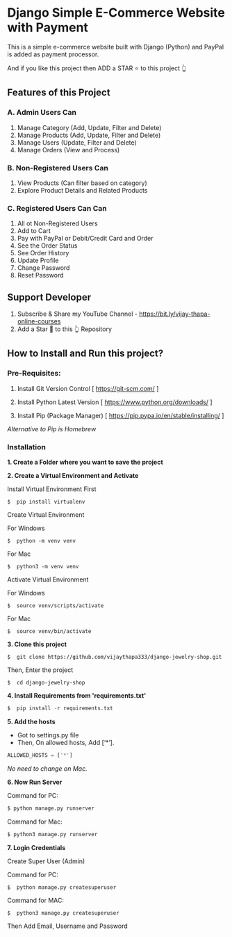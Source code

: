 # Django Simple E-Commerce Website with Payment
This is a simple e-commerce website built with Django (Python) and PayPal is added as payment processor.




And if you like this project then ADD a STAR ⭐️  to this project 👆

## Features of this Project

### A. Admin Users Can
1. Manage Category (Add, Update, Filter and Delete)
2. Manage Products (Add, Update, Filter and Delete)
3. Manage Users (Update, Filter and Delete)
4. Manage Orders (View and Process)

### B. Non-Registered Users Can
1. View Products (Can filter based on category)
2. Explore Product Details and Related Products


### C. Registered Users Can Can
1. All ot Non-Registered Users
2. Add to Cart
3. Pay with PayPal or Debit/Credit Card and Order
4. See the Order Status
5. See Order History
6. Update Profile 
7. Change Password
8. Reset Password


## Support Developer
1. Subscribe & Share my YouTube Channel - https://bit.ly/vijay-thapa-online-courses
2. Add a Star 🌟  to this 👆 Repository





## How to Install and Run this project?

### Pre-Requisites:
1. Install Git Version Control
[ https://git-scm.com/ ]

2. Install Python Latest Version
[ https://www.python.org/downloads/ ]

3. Install Pip (Package Manager)
[ https://pip.pypa.io/en/stable/installing/ ]

*Alternative to Pip is Homebrew*

### Installation
**1. Create a Folder where you want to save the project**

**2. Create a Virtual Environment and Activate**

Install Virtual Environment First
```
$  pip install virtualenv
```

Create Virtual Environment

For Windows
```
$  python -m venv venv
```
For Mac
```
$  python3 -m venv venv
```

Activate Virtual Environment

For Windows
```
$  source venv/scripts/activate
```

For Mac
```
$  source venv/bin/activate
```

**3. Clone this project**
```
$  git clone https://github.com/vijaythapa333/django-jewelry-shop.git
```

Then, Enter the project
```
$  cd django-jewelry-shop
```

**4. Install Requirements from 'requirements.txt'**
```python
$  pip install -r requirements.txt
```

**5. Add the hosts**

- Got to settings.py file 
- Then, On allowed hosts, Add [‘*’]. 
```python
ALLOWED_HOSTS = ['*']
```
*No need to change on Mac.*


**6. Now Run Server**

Command for PC:
```python
$ python manage.py runserver
```

Command for Mac:
```python
$ python3 manage.py runserver
```

**7. Login Credentials**

Create Super User (Admin)

Command for PC:
```
$  python manage.py createsuperuser
```

Command for MAC:
```
$  python3 manage.py createsuperuser
```
Then Add Email, Username and Password




